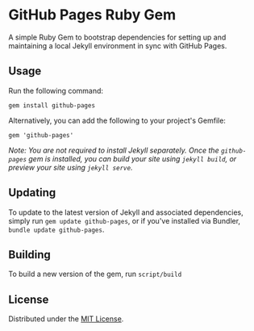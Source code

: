 # GitHub Pages Ruby Gem

A simple Ruby Gem to bootstrap dependencies for setting up and maintaining a local Jekyll environment in sync with GitHub Pages.

## Usage

Run the following command:

`gem install github-pages`

Alternatively, you can add the following to your project's Gemfile:

`gem 'github-pages'`

*Note: You are not required to install Jekyll separately. Once the `github-pages` gem is installed, you can build your site using `jekyll build`, or preview your site using `jekyll serve`.*

## Updating

To update to the latest version of Jekyll and associated dependencies, simply run `gem update github-pages`, or if you've installed via Bundler, `bundle update github-pages`.

## Building

To build a new version of the gem, run `script/build`

## License

Distributed under the [MIT License](LICENSE).
